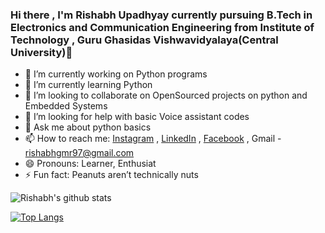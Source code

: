 ### Hi there , I'm  Rishabh Upadhyay currently pursuing B.Tech in Electronics and Communication Engineering from Institute of Technology , Guru Ghasidas Vishwavidyalaya(Central University)👋

- 🔭 I’m currently working on Python programs
- 🌱 I’m currently learning Python
- 👯 I’m looking to collaborate on OpenSourced projects on python and Embedded Systems
- 🤔 I’m looking for help with basic Voice assistant codes
- 💬 Ask me about python basics
- 📫 How to reach me: [Instagram](https://www.instagram.com/zenit_abh) , [LinkedIn](https://www.linkedin.com/in/rishabh-upadhyay-2340971a6) , [Facebook](https://www.facebook.com/rishabh.upadhyay.7355) , Gmail - rishabhgmr97@gmail.com
- 😄 Pronouns: Learner, Enthusiat
- ⚡ Fun fact: Peanuts aren’t technically nuts








![Rishabh's github stats](https://github-readme-stats.vercel.app/api?username=zenit-abh)









[![Top Langs](https://github-readme-stats.vercel.app/api/top-langs/?username=zenit-abh)](https://github.com/zenit-abh/github-readme-stats)

